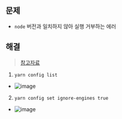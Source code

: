 ## 문제
- `node` 버전과 일치하지 않아 실행 거부하는 에러

## 해결
> [참고자료](https://velog.io/@2yunseong/The-engine-node-is-incompatible-with-this-module.-Expected-version-%EC%98%A4%EB%A5%98-%ED%95%B4%EA%B2%B0)
1. `yarn config list`
  - ![image](https://user-images.githubusercontent.com/61215550/210303950-9f2d27ce-deff-427b-8ccf-9844dac660a6.png)
2. `yarn config set ignore-engines true` 
  - ![image](https://user-images.githubusercontent.com/61215550/210304009-b9bd3c7f-c579-48c5-86eb-76a8be084d42.png)

